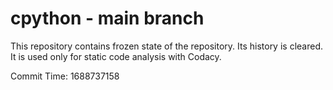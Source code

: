 # cpython - main branch

This repository contains frozen state of the repository.
Its history is cleared. It is used only for static code
analysis with Codacy.

Commit Time: 1688737158